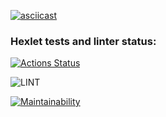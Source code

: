 [![asciicast](https://asciinema.org/a/CYa1LtHL2N9ijm0cUXYJ75ruL.svg)](https://asciinema.org/a/CYa1LtHL2N9ijm0cUXYJ75ruL)

### Hexlet tests and linter status:
[![Actions Status](https://github.com/gazooz/php-project-lvl1/workflows/hexlet-check/badge.svg)](https://github.com/gazooz/php-project-lvl1/actions)

![LINT](https://github.com/gazooz/php-project-lvl1/workflows/LINT/badge.svg)

[![Maintainability](https://api.codeclimate.com/v1/badges/a99a88d28ad37a79dbf6/maintainability)](https://codeclimate.com/github/codeclimate/codeclimate/maintainability)
